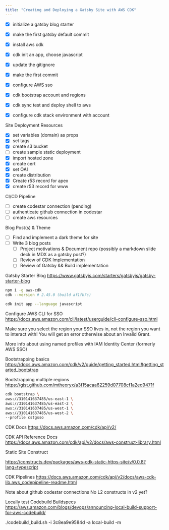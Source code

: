 ```yaml
---
title: "Creating and Deploying a Gatsby Site with AWS CDK"
---
```


- [x] initialize a gatsby blog starter
- [x] make the first gatsby default commit

- [x] install aws cdk
- [x] cdk init an app, choose javascript
- [x] update the gitignore
- [x] make the first commit
- [x] configure AWS sso
- [x] cdk bootstrap account and regions
- [x] cdk sync test and deploy shell to aws
- [x] configure cdk stack environment with account

Site Deployment Resources

- [x] set variables (domain) as props
- [x] set tags
- [x] create s3 bucket
- [ ] create sample static deployment
- [x] import hosted zone
- [x] create cert
- [x] set OAI
- [x] create distribution
- [x] Create r53 record for apex
- [x] create r53 record for www

CI/CD Pipeline

- [ ] create codestar connection (pending)
- [ ] authenticate github connection in codestar
- [ ] create aws resources

Blog Post(s) & Theme

- [ ] Find and implement a dark theme for site
- [ ] Write 3 blog posts
  - [ ] Project motivations & Document repo (possibly a markdown slide deck in MDX as a gatsby post?)
  - [ ] Review of CDK Implementation
  - [ ] Review of Gatsby && Build implementation

Gatsby Starter Blog
https://www.gatsbyjs.com/starters/gatsbyjs/gatsby-starter-blog

```sh
npm i -g aws-cdk
cdk --version # 2.45.0 (build af1fb7c)
```

```sh
cdk init app --language javascript
```

Configure AWS CLI for SSO
https://docs.aws.amazon.com/cli/latest/userguide/cli-configure-sso.html

Make sure you select the region your SSO lives in, not the region you want to interact with! You will get an error otherwise about an Invalid Grant.

More info about using named profiles with IAM Identity Center (formerly AWS SSO)

Bootstrapping basics
https://docs.aws.amazon.com/cdk/v2/guide/getting_started.html#getting_started_bootstrap

Bootstrapping multiple regions
https://gist.github.com/mtheoryx/a3f15acaa62259d07708cf1a2ed9471f

```bash
cdk bootstrap \
aws://310141637485/us-east-1 \
aws://310141637485/us-east-2 \
aws://310141637485/us-west-1 \
aws://310141637485/us-west-2 \
--profile cstgsso
```

CDK Docs
https://docs.aws.amazon.com/cdk/api/v2/

CDK API Reference Docs
https://docs.aws.amazon.com/cdk/api/v2/docs/aws-construct-library.html

Static Site Construct

https://constructs.dev/packages/aws-cdk-static-https-site/v/0.0.8?lang=typescript

CDK Pipelines
https://docs.aws.amazon.com/cdk/api/v2/docs/aws-cdk-lib.aws_codepipeline-readme.html

Note about github codestar connections
No L2 constructs in v2 yet?

Locally test Codebuild Buildspecs
https://aws.amazon.com/blogs/devops/announcing-local-build-support-for-aws-codebuild/

./codebuild_build.sh -i 3c8ea9e9584d -a local-build -m

